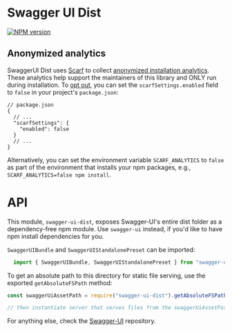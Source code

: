 # Swagger UI Dist
[![NPM version](https://badge.fury.io/js/swagger-ui-dist.svg)](http://badge.fury.io/js/swagger-ui-dist)

## Anonymized analytics

SwaggerUI Dist uses [Scarf](https://scarf.sh/) to collect [anonymized installation analytics](https://github.com/scarf-sh/scarf-js?tab=readme-ov-file#as-a-user-of-a-package-using-scarf-js-what-information-does-scarf-js-send-about-me). These analytics help support the maintainers of this library and ONLY run during installation. To [opt out](https://github.com/scarf-sh/scarf-js?tab=readme-ov-file#as-a-user-of-a-package-using-scarf-js-how-can-i-opt-out-of-analytics), you can set the `scarfSettings.enabled` field to `false` in your project's `package.json`:

```
// package.json
{
  // ...
  "scarfSettings": {
    "enabled": false
  }
  // ...
}
```

Alternatively, you can set the environment variable `SCARF_ANALYTICS` to `false` as part of the environment that installs your npm packages, e.g., `SCARF_ANALYTICS=false npm install`.


# API

This module, `swagger-ui-dist`, exposes Swagger-UI's entire dist folder as a dependency-free npm module.
Use `swagger-ui` instead, if you'd like to have npm install dependencies for you.

`SwaggerUIBundle` and `SwaggerUIStandalonePreset` can be imported:
```javascript
  import { SwaggerUIBundle, SwaggerUIStandalonePreset } from "swagger-ui-dist"
```

To get an absolute path to this directory for static file serving, use the exported `getAbsoluteFSPath` method:

```javascript
const swaggerUiAssetPath = require("swagger-ui-dist").getAbsoluteFSPath()

// then instantiate server that serves files from the swaggerUiAssetPath
```

For anything else, check the [Swagger-UI](https://github.com/swagger-api/swagger-ui) repository.
